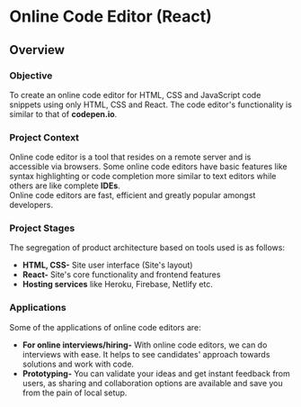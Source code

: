 # Online Code Editor (React)
## Overview
### Objective
To create an online code editor for HTML, CSS and JavaScript code snippets using only HTML, CSS and React. The code editor's functionality is similar to that of **codepen.io**.
<br>
### Project Context
Online code editor is a tool that resides on a remote server and is accessible via browsers. Some online code editors have basic features like syntax highlighting or code completion more similar to text editors while others are like complete **IDEs**.
<br>
Online code editors are fast, efficient and greatly popular amongst developers. 
### Project Stages
The segregation of product architecture based on tools used is as follows:
<br>
- **HTML, CSS-** Site user interface (Site's layout)
- **React-** Site's core functionality and frontend features
- **Hosting services** like Heroku, Firebase, Netlify etc. <br>
### Applications
Some of the applications of online code editors are:
- **For online interviews/hiring-** With online code editors, we can do interviews with ease. It helps to see candidates' approach towards solutions and work with code.
- **Prototyping-** You can validate your ideas and get instant feedback from users, as sharing and collaboration options are available and save you from the pain of local setup.
